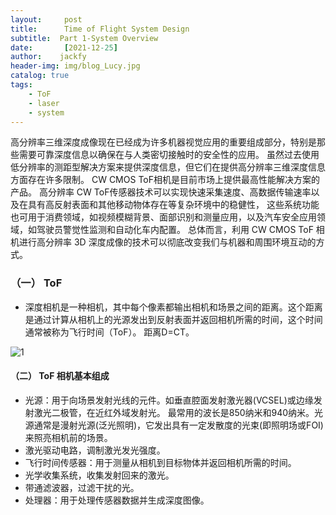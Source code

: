 ```yaml
---
layout:     post
title:      Time of Flight System Design
subtitle:  Part 1-System Overview
date:       [2021-12-25]
author:    jackfy
header-img: img/blog_Lucy.jpg
catalog: true
tags:
    - ToF
    - laser
    - system
--- 
```

高分辨率三维深度成像现在已经成为许多机器视觉应用的重要组成部分，特别是那些需要可靠深度信息以确保在与人类密切接触时的安全性的应用。
虽然过去使用低分辨率的测距型解决方案来提供深度信息，但它们在提供高分辨率三维深度信息方面存在许多限制。
CW CMOS ToF相机是目前市场上提供最高性能解决方案的产品。
高分辨率 CW ToF传感器技术可以实现快速采集速度、高数据传输速率以及在具有高反射表面和其他移动物体存在等复杂环境中的稳健性，
这些系统功能也可用于消费领域，如视频模糊背景、面部识别和测量应用，以及汽车安全应用领域，如驾驶员警觉性监测和自动化车内配置。
总体而言，利用 CW CMOS ToF 相机进行高分辨率 3D 深度成像的技术可以彻底改变我们与机器和周围环境互动的方式。

### （一） ToF
- 深度相机是一种相机，其中每个像素都输出相机和场景之间的距离。这个距离是通过计算从相机上的光源发出到反射表面并返回相机所需的时间，这个时间通常被称为飞行时间（ToF）。
  距离D=CT。
  
![1](https://user-images.githubusercontent.com/131378528/236682516-5968c323-e3aa-4c61-8e43-adb2bcde4d78.png)

#### （二） ToF 相机基本组成
- 光源：用于向场景发射光线的元件。如垂直腔面发射激光器(VCSEL)或边缘发射激光二极管，在近红外域发射光。
最常用的波长是850纳米和940纳米。光源通常是漫射光源(泛光照明)，它发出具有一定发散度的光束(即照明场或FOI)来照亮相机前的场景。
- 激光驱动电路，调制激光发光强度。
- 飞行时间传感器：用于测量从相机到目标物体并返回相机所需的时间。
- 光学收集系统，收集发射回来的激光。
- 带通滤波器，过滤干扰的光。
- 处理器：用于处理传感器数据并生成深度图像。
